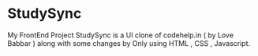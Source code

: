 # StudySync 
My FrontEnd Project StudySync is a UI clone of codehelp.in ( by Love Babbar ) along with some changes by Only using HTML , CSS , Javascript.  
